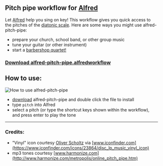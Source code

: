 ## Pitch pipe workflow for [Alfred][1]

Let [Alfred][1] help you sing on key! This workflow gives you quick access to the pitches of the [diatonic scale][2]. Here are some ways you might use alfred-pitch-pipe:

* prepare your church, school band, or other group music
* tune your guitar (or other instrument)
* start a [barbershop quartet!][3]

### [Download alfred-pitch-pipe.alfredworkflow](http://via.neil.re/SJna)

## How to use:

![How to use alfred-pitch-pipe](http://f.cl.ly/items/2X2h1o2t0t2r3d1V0f1Y/alfred-pitch-pipe.gif)

* [download](http://via.neil.re/SJna) alfred-pitch-pipe and double click the file to install
* type `pitch` into Alfred
* select a pitch (or type the shortcut keys shown within the workflow), and press enter to play the tone

[1]: http://www.alfredapp.com/
[2]: http://en.wikipedia.org/wiki/Diatonic_scale
[3]: http://en.wikipedia.org/wiki/Barbershop_music

---

### Credits:

* "Vinyl" icon courtesy [Oliver Scholtz](http://linux.softpedia.com/developer/Oliver-Scholtz-93.html) via [www.iconfinder.com](https://www.iconfinder.com/icons/23864/disc_lp_music_vinyl_icon)
* mp3 tones courtesy [www.harmonize.com](http://www.harmonize.com/metropolis/online_pitch_pipe.htm)
